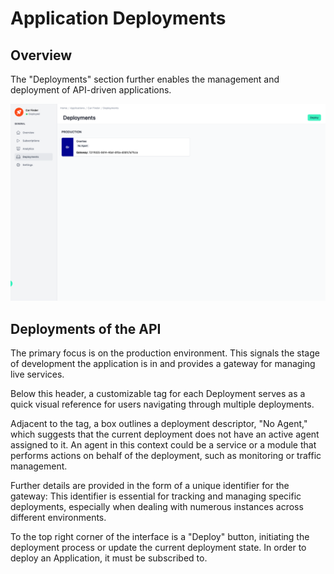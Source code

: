 # Application Deployments

<head>
  <meta name="guidename" content="API Management"/>
  <meta name="context" content="GUID-b30d8386-70ef-427e-af2e-fb86eea779d0"/>
</head>

## Overview

The "Deployments" section further enables the management and deployment of API-driven applications.

![Administration Portal - Applications - Deployments](../Images/img-cp-admin_portal_applications_deployments.png)

## Deployments of the API

The primary focus is on the production environment. This signals the stage of development the application is in and provides a gateway for managing live services.

Below this header, a customizable tag for each Deployment serves as a quick visual reference for users navigating through multiple deployments.

Adjacent to the tag, a box outlines a deployment descriptor, "No Agent," which suggests that the current deployment does not have an active agent assigned to it. An agent in this context could be a service or a module that performs actions on behalf of the deployment, such as monitoring or traffic management.

Further details are provided in the form of a unique identifier for the gateway: This identifier is essential for tracking and managing specific deployments, especially when dealing with numerous instances across different environments.

To the top right corner of the interface is a "Deploy" button, initiating the deployment process or update the current deployment state. In order to deploy an Application, it must be subscribed to.